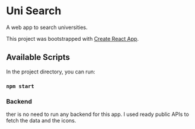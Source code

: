 # Uni Search
A web app to search universities.

This project was bootstrapped with [Create React App](https://github.com/facebook/create-react-app).

## Available Scripts

In the project directory, you can run:


### `npm start`

### Backend
ther is no need to run any backend for this app. I used ready public APIs to fetch the data and the icons.
